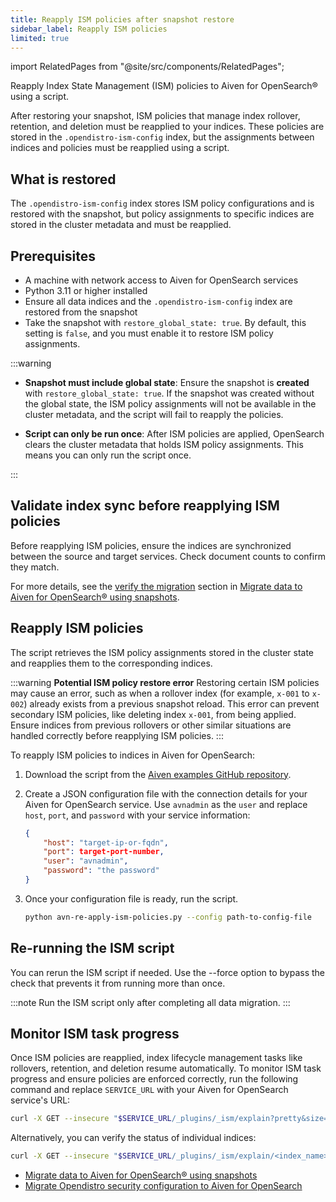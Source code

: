 ```yaml
---
title: Reapply ISM policies after snapshot restore
sidebar_label: Reapply ISM policies
limited: true
---
```


import RelatedPages from "@site/src/components/RelatedPages";

Reapply Index State Management (ISM) policies to Aiven for OpenSearch® using a script.

After restoring your snapshot, ISM policies that manage index rollover, retention, and
deletion must be reapplied to your indices. These policies are stored in the
`.opendistro-ism-config` index, but the assignments between indices and policies must
be reapplied using a script.

## What is restored

The `.opendistro-ism-config` index stores ISM policy configurations and is restored with
the snapshot, but policy assignments to specific indices are stored in the cluster
metadata and must be reapplied.

## Prerequisites

- A machine with network access to Aiven for OpenSearch services
- Python 3.11 or higher installed
- Ensure all data indices and the `.opendistro-ism-config` index are restored from the
  snapshot
- Take the snapshot with `restore_global_state: true`. By default, this
  setting is `false`, and you must enable it to restore ISM policy assignments.

:::warning

- **Snapshot must include global state**:
  Ensure the snapshot is **created** with `restore_global_state: true`. If the snapshot
  was created without the global state, the ISM policy assignments will not be available
  in the cluster metadata, and the script will fail to reapply the policies.

- **Script can only be run once**:
  After ISM policies are applied, OpenSearch clears the cluster metadata that holds
  ISM policy assignments. This means you can only run the script once.

:::

## Validate index sync before reapplying ISM policies

Before reapplying ISM policies, ensure the indices are synchronized between the
source and target services. Check document counts to confirm they match.

For more details, see the
[verify the migration](/docs/products/opensearch/howto/manage-snapshots#restore-from-snapshots)
section in [Migrate data to Aiven for OpenSearch® using snapshots](/docs/products/opensearch/howto/manage-snapshots#restore-from-snapshots).

## Reapply ISM policies

The script retrieves the ISM policy assignments stored in the cluster state and
reapplies them to the corresponding indices.

:::warning
**Potential ISM policy restore error**
Restoring certain ISM policies may cause an error, such as when a rollover index
(for example, `x-001` to `x-002`) already exists from a previous snapshot reload. This
error can prevent secondary ISM policies, like deleting index `x-001`, from being
applied. Ensure indices from previous rollovers or other similar situations are
handled correctly before reapplying ISM policies.
:::


To reapply ISM policies to indices in Aiven for OpenSearch:

1. Download the script from the
   [Aiven examples GitHub repository](https://github.com/aiven/aiven-examples/blob/main/solutions/reapply-ism-policies/avn-re-apply-ism-policies.py).

1. Create a JSON configuration file with the connection details for your Aiven for
   OpenSearch service. Use `avnadmin` as the `user` and replace `host`, `port`, and
   `password` with your service information:

   ```json
   {
       "host": "target-ip-or-fqdn",
       "port": target-port-number,
       "user": "avnadmin",
       "password": "the password"
   }
   ```

1. Once your configuration file is ready, run the script.

   ```bash
   python avn-re-apply-ism-policies.py --config path-to-config-file
   ```

## Re-running the ISM script

You can rerun the ISM script if needed. Use the --force option to bypass the check
that prevents it from running more than once.

:::note
Run the ISM script only after completing all data migration.
:::

## Monitor ISM task progress

Once ISM policies are reapplied, index lifecycle management tasks like rollovers,
retention, and deletion resume automatically. To monitor ISM task progress and ensure
policies are enforced correctly, run the following command and replace `SERVICE_URL`
with your Aiven for OpenSearch service's URL:

```bash
curl -X GET --insecure "$SERVICE_URL/_plugins/_ism/explain?pretty&size=100"
```

Alternatively, you can verify the status of individual indices:

```bash
curl -X GET --insecure "$SERVICE_URL/_plugins/_ism/explain/<index_name>?pretty"
```

<RelatedPages/>

- [Migrate data to Aiven for OpenSearch® using snapshots](/docs/products/opensearch/howto/manage-snapshots#restore-from-snapshots)
- [Migrate Opendistro security configuration to Aiven for OpenSearch](/docs/products/opensearch/howto/migrate-opendistro-security-config-aiven)
